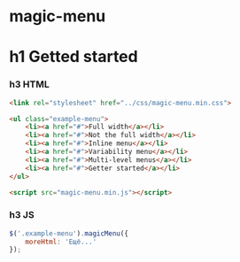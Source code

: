 # magic-menu

h1 Getted started
=====================
### h3 HTML
```html
<link rel="stylesheet" href="../css/magic-menu.min.css">

<ul class="example-menu">
    <li><a href="#">Full width</a></li>
    <li><a href="#">Not the full width</a></li>
    <li><a href="#">Inline menu</a></li>
    <li><a href="#">Variability menu</a></li>
    <li><a href="#">Multi-level menus</a></li>
    <li><a href="#">Getter started</a></li>
</ul>

<script src="magic-menu.min.js"></script>
```
### h3 JS
```js
$('.example-menu').magicMenu({
    moreHtml: 'Ещё...'
});
```

